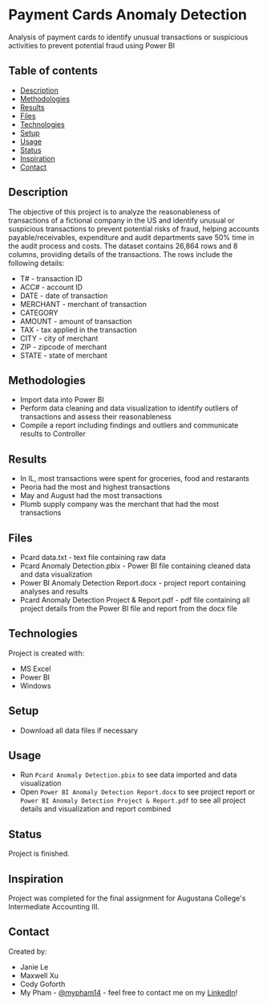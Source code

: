 # Payment Cards Anomaly Detection
Analysis of payment cards to identify unusual transactions or suspicious activities to prevent potential fraud using Power BI

## Table of contents
* [Description](#description)
* [Methodologies](#methodologies)
* [Results](#results)
* [Files](#files)
* [Technologies](#technologies)
* [Setup](#setup)
* [Usage](#usage)
* [Status](#status)
* [Inspiration](#inspiration)
* [Contact](#contact)

## Description
The objective of this project is to analyze the reasonableness of transactions of a fictional company in the US and identify unusual or suspicious transactions to prevent potential risks of fraud, helping accounts payable/receivables, expenditure and audit departments save 50% time in the audit process and costs. The dataset contains 26,864 rows and 8 columns, providing details of the transactions. The rows include the following details:
* T# - transaction ID
* ACC# - account ID
* DATE - date of transaction
* MERCHANT - merchant of transaction
* CATEGORY
* AMOUNT - amount of transaction
* TAX - tax applied in the transaction
* CITY - city of merchant
* ZIP - zipcode of merchant
* STATE - state of merchant

## Methodologies
* Import data into Power BI
* Perform data cleaning and data visualization to identify outliers of transactions and assess their reasonableness
* Compile a report including findings and outliers and communicate results to Controller

## Results
* In IL, most transactions were spent for groceries, food and restarants
* Peoria had the most and highest transactions
* May and August had the most transactions
* Plumb supply company was the merchant that had the most transactions

## Files
* Pcard data.txt - text file containing raw data
* Pcard Anomaly Detection.pbix - Power BI file containing cleaned data and data visualization
* Power BI Anomaly Detection Report.docx - project report containing analyses and results 
* Pcard Anomaly Detection Project & Report.pdf - pdf file containing all project details from the Power BI file and report from the docx file

## Technologies
Project is created with:
* MS Excel
* Power BI
* Windows

## Setup
* Download all data files if necessary

## Usage
* Run `Pcard Anomaly Detection.pbix` to see data imported and data visualization
* Open `Power BI Anomaly Detection Report.docx` to see project report or `Power BI Anomaly Detection Project & Report.pdf` to see all project details and visualization and report combined

## Status
Project is finished.

## Inspiration
Project was completed for the final assignment for Augustana College's Intermediate Accounting III.

## Contact
Created by:
* Janie Le
* Maxwell Xu
* Cody Goforth
* My Pham - [@mypham14](https://github.com/mypham14/) - feel free to contact me on my [LinkedIn](https://www.linkedin.com/in/mytrapham)!

